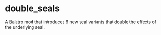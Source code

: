 # double_seals
A Balatro mod that introduces 6 new seal variants that double the effects of the underlying seal.
